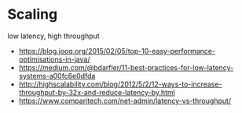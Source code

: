 # Scaling

low latency, high throughput

- https://blog.jooq.org/2015/02/05/top-10-easy-performance-optimisations-in-java/
- https://medium.com/@bdarfler/11-best-practices-for-low-latency-systems-a00fc6e0dfda
- http://highscalability.com/blog/2012/5/2/12-ways-to-increase-throughput-by-32x-and-reduce-latency-by.html
- https://www.comparitech.com/net-admin/latency-vs-throughput/
